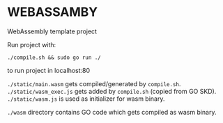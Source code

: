 # WEBASSAMBY

WebAssembly template project

Run project with:
```
./compile.sh && sudo go run ./
```

to run project in localhost:80


`./static/main.wasm` gets compiled/generated by `compile.sh`.\
`./static/wasm_exec.js` gets added by `compile.sh` (copied from GO SKD).\
`./static/wasm.js` is used as initializer for wasm binary.

`./wasm` directory contains GO code which gets compiled as wasm binary.